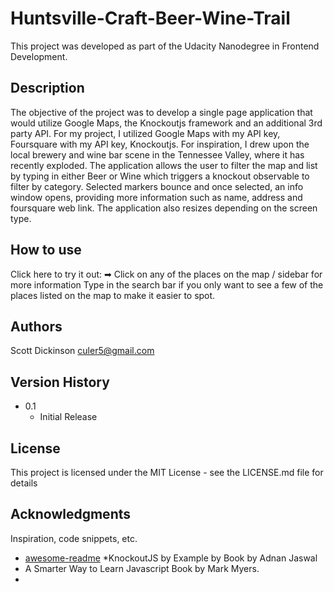 # Huntsville-Craft-Beer-Wine-Trail
This project was developed as part of the Udacity Nanodegree in Frontend Development.

## Description

The objective of the project was to develop a single page application that would utilize Google Maps, the Knockoutjs framework and an additional 3rd party API. For my project, I utilized Google Maps with my API key, Foursquare with my API key, Knockoutjs. For inspiration, I drew upon the local brewery and wine bar scene in the Tennessee Valley, where it has recently exploded. The application allows the user to filter the map and list by typing in either Beer or Wine which triggers a knockout observable to filter by category. Selected markers bounce and once selected, an info window opens, providing more information such as name, address and foursquare web link. The application also resizes depending on the screen type. 

## How to use
Click here to try it out: ➡ 
Click on any of the places on the map / sidebar for more information
Type in the search bar if you only want to see a few of the places listed on the map to make it easier to spot.


## Authors

Scott Dickinson
culer5@gmail.com

## Version History

* 0.1
    * Initial Release

## License

This project is licensed under the MIT License - see the LICENSE.md file for details

## Acknowledgments

Inspiration, code snippets, etc.
* [awesome-readme](https://github.com/matiassingers/awesome-readme)
*KnockoutJS by Example by Book by Adnan Jaswal
* A Smarter Way to Learn Javascript Book by Mark Myers.
* 
